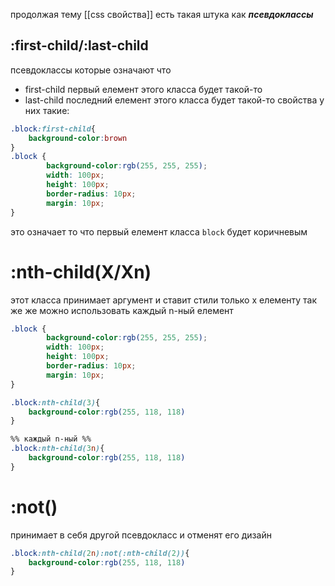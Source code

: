 

продолжая тему [[css свойства]] есть такая штука как ***псевдоклассы***

## :first-child/:last-child
псевдоклассы которые означают что
- first-child первый елемент этого класса будет такой-то
- last-child последний елемент этого класса будет такой-то
свойства у них такие:
```css
.block:first-child{
    background-color:brown
}
.block {
        background-color:rgb(255, 255, 255);
        width: 100px;
        height: 100px;
        border-radius: 10px;
        margin: 10px;
}
```
это означает то что первый елемент класса `block` будет коричневым

# :nth-child(X/Xn)
этот класса принимает аргумент и ставит стили только x елементу
так же же можно использовать каждый n-ный елемент

```css
.block {
        background-color:rgb(255, 255, 255);
        width: 100px;
        height: 100px;
        border-radius: 10px;
        margin: 10px;
}

.block:nth-child(3){
    background-color:rgb(255, 118, 118)
}

%% каждый n-ный %%
.block:nth-child(3n){
    background-color:rgb(255, 118, 118)
}
```
# :not()
принимает в себя другой псевдокласс и отменят его дизайн
```css
.block:nth-child(2n):not(:nth-child(2)){
    background-color:rgb(255, 118, 118)
}
```
